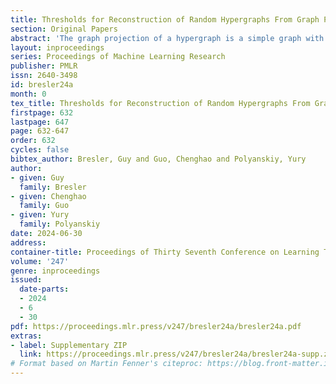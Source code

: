 ```yaml
---
title: Thresholds for Reconstruction of Random Hypergraphs From Graph Projections
section: Original Papers
abstract: 'The graph projection of a hypergraph is a simple graph with the same vertex set and with an edge between each pair of vertices that appear in a hyperedge. We consider the problem of reconstructing a random $d$-uniform hypergraph from its projection. Feasibility of this task depends on $d$ and the density of hyperedges in the random hypergraph. For $d=3$ we precisely determine the threshold, while for $d\ge 4$ we give bounds. All of our feasibility results are obtained by exhibiting an efficient algorithm for reconstructing the original hypergraph, while infeasibility is information-theoretic. Our results also apply to mildly inhomogeneous random hypergrahps, including hypergraph stochastic block models (HSBM). A consequence of our results is an optimal HSBM recovery algorithm, improving on Gaudio and Joshi (2023a). '
layout: inproceedings
series: Proceedings of Machine Learning Research
publisher: PMLR
issn: 2640-3498
id: bresler24a
month: 0
tex_title: Thresholds for Reconstruction of Random Hypergraphs From Graph Projections
firstpage: 632
lastpage: 647
page: 632-647
order: 632
cycles: false
bibtex_author: Bresler, Guy and Guo, Chenghao and Polyanskiy, Yury
author:
- given: Guy
  family: Bresler
- given: Chenghao
  family: Guo
- given: Yury
  family: Polyanskiy
date: 2024-06-30
address:
container-title: Proceedings of Thirty Seventh Conference on Learning Theory
volume: '247'
genre: inproceedings
issued:
  date-parts:
  - 2024
  - 6
  - 30
pdf: https://proceedings.mlr.press/v247/bresler24a/bresler24a.pdf
extras:
- label: Supplementary ZIP
  link: https://proceedings.mlr.press/v247/bresler24a/bresler24a-supp.zip
# Format based on Martin Fenner's citeproc: https://blog.front-matter.io/posts/citeproc-yaml-for-bibliographies/
---
```

